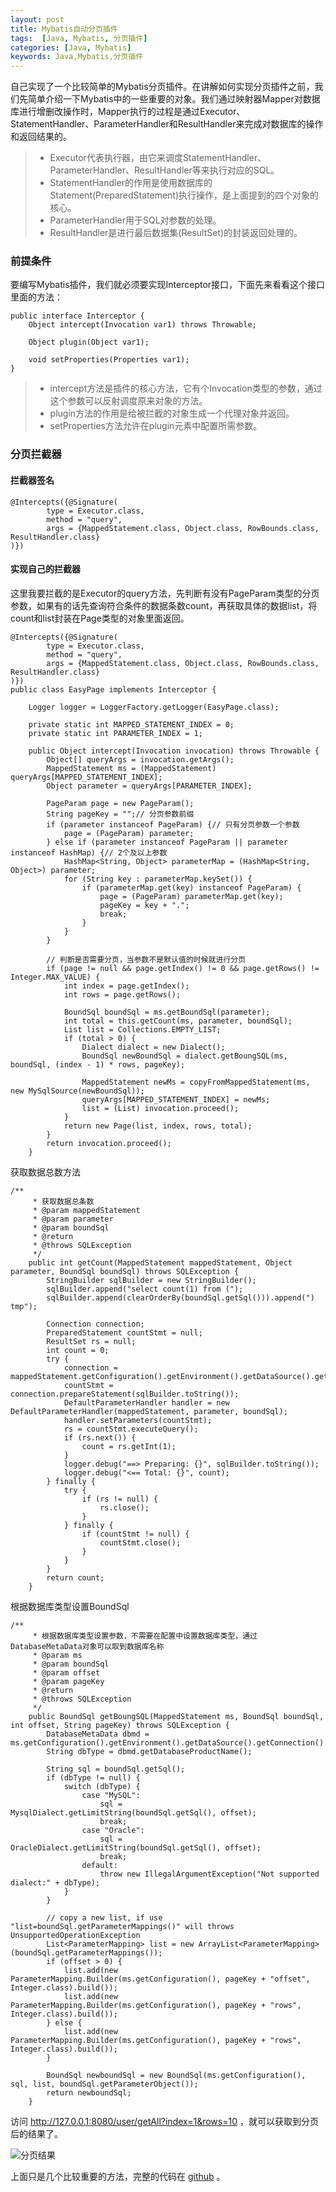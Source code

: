 ```yaml
---
layout: post
title: Mybatis自动分页插件
tags:  [Java, Mybatis, 分页插件]
categories: [Java, Mybatis]
keywords: Java,Mybatis,分页插件
---
```



自己实现了一个比较简单的Mybatis分页插件。在讲解如何实现分页插件之前，我们先简单介绍一下Mybatis中的一些重要的对象。我们通过映射器Mapper对数据库进行增删改操作时，Mapper执行的过程是通过Executor、StatementHandler、ParameterHandler和ResultHandler来完成对数据库的操作和返回结果的。




> * Executor代表执行器，由它来调度StatementHandler、ParameterHandler、ResultHandler等来执行对应的SQL。
> * StatementHandler的作用是使用数据库的Statement(PreparedStatement)执行操作，是上面提到的四个对象的核心。
> * ParameterHandler用于SQL对参数的处理。
> * ResultHandler是进行最后数据集(ResultSet)的封装返回处理的。


### 前提条件
要编写Mybatis插件，我们就必须要实现Interceptor接口，下面先来看看这个接口里面的方法：

```
public interface Interceptor {
    Object intercept(Invocation var1) throws Throwable;

    Object plugin(Object var1);

    void setProperties(Properties var1);
}
```
> * intercept方法是插件的核心方法，它有个Invocation类型的参数，通过这个参数可以反射调度原来对象的方法。
> * plugin方法的作用是给被拦截的对象生成一个代理对象并返回。
> * setProperties方法允许在plugin元素中配置所需参数。



### 分页拦截器

#### 拦截器签名
```
@Intercepts({@Signature(
        type = Executor.class,
        method = "query",
        args = {MappedStatement.class, Object.class, RowBounds.class, ResultHandler.class}
)})
```

#### 实现自己的拦截器
这里我要拦截的是Executor的query方法，先判断有没有PageParam类型的分页参数，如果有的话先查询符合条件的数据条数count，再获取具体的数据list，将count和list封装在Page类型的对象里面返回。
```
@Intercepts({@Signature(
        type = Executor.class,
        method = "query",
        args = {MappedStatement.class, Object.class, RowBounds.class, ResultHandler.class}
)})
public class EasyPage implements Interceptor {

    Logger logger = LoggerFactory.getLogger(EasyPage.class);

    private static int MAPPED_STATEMENT_INDEX = 0;
    private static int PARAMETER_INDEX = 1;

    public Object intercept(Invocation invocation) throws Throwable {
        Object[] queryArgs = invocation.getArgs();
        MappedStatement ms = (MappedStatement) queryArgs[MAPPED_STATEMENT_INDEX];
        Object parameter = queryArgs[PARAMETER_INDEX];

        PageParam page = new PageParam();
        String pageKey = "";// 分页参数前缀
        if (parameter instanceof PageParam) {// 只有分页参数一个参数
            page = (PageParam) parameter;
        } else if (parameter instanceof PageParam || parameter instanceof HashMap) {// 2个及以上参数
            HashMap<String, Object> parameterMap = (HashMap<String, Object>) parameter;
            for (String key : parameterMap.keySet()) {
                if (parameterMap.get(key) instanceof PageParam) {
                    page = (PageParam) parameterMap.get(key);
                    pageKey = key + ".";
                    break;
                }
            }
        }

        // 判断是否需要分页，当参数不是默认值的时候就进行分页
        if (page != null && page.getIndex() != 0 && page.getRows() != Integer.MAX_VALUE) {
            int index = page.getIndex();
            int rows = page.getRows();

            BoundSql boundSql = ms.getBoundSql(parameter);
            int total = this.getCount(ms, parameter, boundSql);
            List list = Collections.EMPTY_LIST;
            if (total > 0) {
                Dialect dialect = new Dialect();
                BoundSql newBoundSql = dialect.getBoungSQL(ms, boundSql, (index - 1) * rows, pageKey);

                MappedStatement newMs = copyFromMappedStatement(ms, new MySqlSource(newBoundSql));
                queryArgs[MAPPED_STATEMENT_INDEX] = newMs;
                list = (List) invocation.proceed();
            }
            return new Page(list, index, rows, total);
        }
        return invocation.proceed();
    }
```

获取数据总数方法
```
/**
     * 获取数据总条数
     * @param mappedStatement
     * @param parameter
     * @param boundSql
     * @return
     * @throws SQLException
     */
    public int getCount(MappedStatement mappedStatement, Object parameter, BoundSql boundSql) throws SQLException {
        StringBuilder sqlBuilder = new StringBuilder();
        sqlBuilder.append("select count(1) from (");
        sqlBuilder.append(clearOrderBy(boundSql.getSql())).append(") tmp");

        Connection connection;
        PreparedStatement countStmt = null;
        ResultSet rs = null;
        int count = 0;
        try {
            connection = mappedStatement.getConfiguration().getEnvironment().getDataSource().getConnection();
            countStmt = connection.prepareStatement(sqlBuilder.toString());
            DefaultParameterHandler handler = new DefaultParameterHandler(mappedStatement, parameter, boundSql);
            handler.setParameters(countStmt);
            rs = countStmt.executeQuery();
            if (rs.next()) {
                count = rs.getInt(1);
            }
            logger.debug("==> Preparing: {}", sqlBuilder.toString());
            logger.debug("<== Total: {}", count);
        } finally {
            try {
                if (rs != null) {
                    rs.close();
                }
            } finally {
                if (countStmt != null) {
                    countStmt.close();
                }
            }
        }
        return count;
    }
```

根据数据库类型设置BoundSql
```
/**
     * 根据数据库类型设置参数，不需要在配置中设置数据库类型，通过DatabaseMetaData对象可以取到数据库名称
     * @param ms
     * @param boundSql
     * @param offset
     * @param pageKey
     * @return
     * @throws SQLException
     */
    public BoundSql getBoungSQL(MappedStatement ms, BoundSql boundSql, int offset, String pageKey) throws SQLException {
        DatabaseMetaData dbmd = ms.getConfiguration().getEnvironment().getDataSource().getConnection().getMetaData();
        String dbType = dbmd.getDatabaseProductName();

        String sql = boundSql.getSql();
        if (dbType != null) {
            switch (dbType) {
                case "MySQL":
                    sql = MysqlDialect.getLimitString(boundSql.getSql(), offset);
                    break;
                case "Oracle":
                    sql = OracleDialect.getLimitString(boundSql.getSql(), offset);
                    break;
                default:
                    throw new IllegalArgumentException("Not supported dialect:" + dbType);
            }
        }

        // copy a new list, if use "list=boundSql.getParameterMappings()" will throws UnsupportedOperationException
        List<ParameterMapping> list = new ArrayList<ParameterMapping>(boundSql.getParameterMappings());
        if (offset > 0) {
            list.add(new ParameterMapping.Builder(ms.getConfiguration(), pageKey + "offset", Integer.class).build());
            list.add(new ParameterMapping.Builder(ms.getConfiguration(), pageKey + "rows", Integer.class).build());
        } else {
            list.add(new ParameterMapping.Builder(ms.getConfiguration(), pageKey + "rows", Integer.class).build());
        }

        BoundSql newboundSql = new BoundSql(ms.getConfiguration(), sql, list, boundSql.getParameterObject());
        return newboundSql;
    }
```

访问 http://127.0.0.1:8080/user/getAll?index=1&rows=10 ，就可以获取到分页后的结果了。

![分页结果](https://raw.githubusercontent.com/ethendev/easypage/master/page_result.png)

上面只是几个比较重要的方法，完整的代码在 [github](https://github.com/ethendev/easypage.git) 。